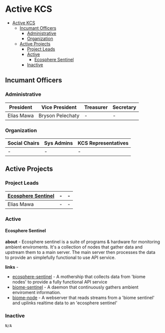 # Active KCS

- [Active KCS](#active-kcs)
	- [Incumant Officers](#incumant-officers)
		- [Administrative](#administrative)
		- [Organization](#organization)
	- [Active Projects](#active-projects)
		- [Project Leads](#project-leads)
		- [Active](#active)
			- [Ecosphere Sentinel](#ecosphere-sentinel)
		- [Inactive](#inactive)

## Incumant Officers

### Administrative

|President|Vice President|Treasurer|Secretary|
|-|-|-|-|
|Elias Mawa|Bryson Pelechaty|-|-|

### Organization

|Social Chairs|Sys Admins|KCS Representatives|
|-|-|-|
|-|-|-|

## Active Projects

### Project Leads

|[Ecosphere Sentinel](#ecosphere-sentinel)|-|-|
|-|-|-|
|Elias Mawa|-|-|

### Active

#### Ecosphere Sentinel
**about** -
Ecosphere sentinel is a suite of programs & hardware for monitoring ambient enviroments. It's a collection of nodes that gather data and upstream them to a main server. The main server then processes the data to provide an simplefully functional to use API service.

**links** -
- [ecosphere-sentinel](https://github.com/TKUCSC/ecosphere-sentinel) - A mothership that collects data from 'biome nodes' to provide a fully functional API service
- [biome-sentinel](https://github.com/TKUCSC/biome-sentinel) - A daemon that continuously gathers ambient enviroment information.
- [biome-node](https://github.com/TKUCSC/biome-node) - A webserver that reads streams from a 'biome sentinel' and uplinks realtime data to an 'ecosphere sentinel'

### Inactive
	N/A
